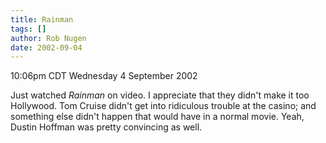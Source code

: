 ```yaml
---
title: Rainman
tags: []
author: Rob Nugen
date: 2002-09-04
---
```


<p class=date>10:06pm CDT Wednesday 4 September 2002</p>

<p>Just watched <em>Rainman</em> on video.  I appreciate that they
didn't make it too Hollywood.  Tom Cruise didn't get into ridiculous
trouble at the casino; and something else didn't happen that would
have in a normal movie.  Yeah, Dustin Hoffman was pretty convincing as
well.</p>
